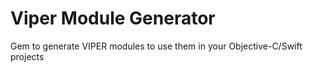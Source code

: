 Viper Module Generator
======================

Gem to generate VIPER modules to use them in your Objective-C/Swift projects
